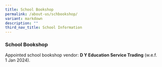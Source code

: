 ```yaml
---
title: School Bookshop
permalink: /about-us/schbookshop/
variant: markdown
description: ""
third_nav_title: School Information
---
```

### School Bookshop

Appointed school bookshop vendor: **D Y Education Service Trading** (w.e.f. 1 Jan 2024).


